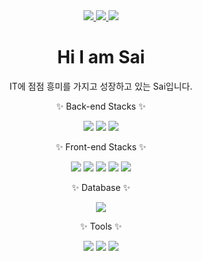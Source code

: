 <!--
**saimin808/saimin808** is a ✨ _special_ ✨ repository because its `README.md` (this file) appears on your GitHub profile.

Here are some ideas to get you started:

- 🔭 I’m currently working on ...
- 🌱 I’m currently learning ...
- 👯 I’m looking to collaborate on ...
- 🤔 I’m looking for help with ...
- 💬 Ask me about ...
- 📫 How to reach me: ...
- 😄 Pronouns: ...
- ⚡ Fun fact: ...
-->
<div align="center">
  <a href="https://it-is-sai.tistory.com/" target="_blank">
    <img src="https://img.shields.io/badge/Blog-black?style=for-the-badge&logo=Tistory&logoColor=white">
  </a>
  <a href="mailto:minbongpark@gmail.com" target="_blank">
    <img src="https://img.shields.io/badge/minbongpark@gmail.com-orange?style=for-the-badge&logo=Gmail&logoColor=white">
  </a>
  <a href="https://www.instagram.com/donb._.sai/" target="_blank">
    <img src="https://img.shields.io/badge/donb._.sai-E4405F?style=for-the-badge&logo=Instagram&logoColor=white">
  </a>

  # Hi I am Sai
  
  IT에 점점 흥미를 가지고 성장하고 있는 Sai입니다.

  ✨ Back-end Stacks ✨
  
  <div>
    <img src="https://img.shields.io/badge/Java-blue?style=for-the-badge&logo=Java&logoColor=white">
    <img src="https://img.shields.io/badge/Spring-6DB33F?style=for-the-badge&logo=Spring&logoColor=white">
    <img src="https://img.shields.io/badge/MyBatis-000000?style=for-the-badge&logo=&logoColor=white">
  </div>
  
  ✨ Front-end Stacks ✨
  
  <div>
    <img src="https://img.shields.io/badge/Javascript-F7DF1E?style=for-the-badge&logo=Javascript&logoColor=black">
    <img src="https://img.shields.io/badge/HTML5-E34F26?style=for-the-badge&logo=HTML5&logoColor=white">
    <img src="https://img.shields.io/badge/CSS3-1572B6?style=for-the-badge&logo=CSS3&logoColor=white">
    <img src="https://img.shields.io/badge/Bootstrap-7952B3?style=for-the-badge&logo=Bootstrap&logoColor=white">
    <img src="https://img.shields.io/badge/JSON-000000?style=for-the-badge&logo=JSON&logoColor=white">
  </div>
  
  ✨ Database ✨
  
  <div>
    <img src="https://img.shields.io/badge/Oracle-F80000?style=for-the-badge&logo=Oracle&logoColor=white">
  </div>

 ✨ Tools ✨
  
  <div>
    <img src="https://img.shields.io/badge/Eclipse IDE-2C2255?style=for-the-badge&logo=Eclipse IDE&logoColor=white">
    <img src="https://img.shields.io/badge/Github-181717?style=for-the-badge&logo=Github&logoColor=white">
    <img src="https://img.shields.io/badge/Visual Studio-5C2D91?style=for-the-badge&logo=Visual Studio&logoColor=white">
  </div>

</div>
